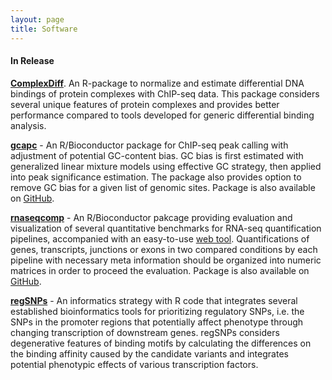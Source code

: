 ```yaml
---
layout: page
title: Software
---
```


#### In Release

[**ComplexDiff**](https://github.com/tengmx/ComplexDiff).
An R-package to normalize and estimate differential DNA bindings
of protein complexes with ChIP-seq data. This package considers several
unique features of protein complexes and provides better performance compared
to tools developed for generic differential binding analysis.

[**gcapc**](https://bioconductor.org/packages/gcapc/) - 
An R/Bioconductor package for ChIP-seq peak calling with adjustment of
potential GC-content bias. GC bias is first estimated with generalized
linear mixture models using effective GC strategy, then applied into 
peak significance estimation. The package also provides option to remove
GC bias for a given list of genomic sites. Package is also available 
on [GitHub](https://github.com/tengmx/gcapc).

[**rnaseqcomp**](https://bioconductor.org/packages/rnaseqcomp) - 
An R/Bioconductor pakcage providing evaluation and visualization of several
quantitative benchmarks for RNA-seq quantification pipelines, accompanied with an
easy-to-use [web tool](http://rafalab.rc.fas.harvard.edu/rnaseqbenchmark).
Quantifications of genes, transcripts, junctions or exons in two compared
conditions by each pipeline with necessary meta information should be
organized into numeric matrices in order to proceed the evaluation.
Package is also available on [GitHub](https://github.com/tengmx/rnaseqcomp).

[**regSNPs**](https://github.com/tengmx/regSNPs) -
An informatics strategy with R code that integrates several established
bioinformatics tools for prioritizing regulatory SNPs, i.e. the SNPs 
in the promoter regions that potentially affect phenotype through 
changing transcription of downstream genes. regSNPs considers degenerative
features of binding motifs by calculating the differences on the binding
affinity caused by the candidate variants and integrates potential
phenotypic effects of various transcription factors.
